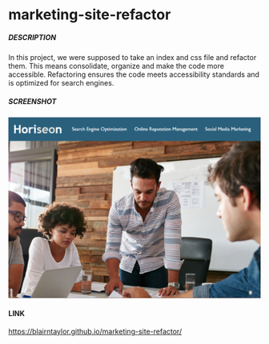 # marketing-site-refactor

##### DESCRIPTION

In this project, we were supposed to take an index and css file and refactor them. This means consolidate, organize and make the code more accessible. Refactoring ensures the code meets accessibility standards and is optimized for search engines.

##### SCREENSHOT

![marketing-site-refactor](screenshot.png)

#### LINK

https://blairntaylor.github.io/marketing-site-refactor/

